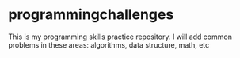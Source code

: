 # programmingchallenges
This is my programming skills practice repository. I will add common problems in these areas: algorithms, data structure, math, etc
